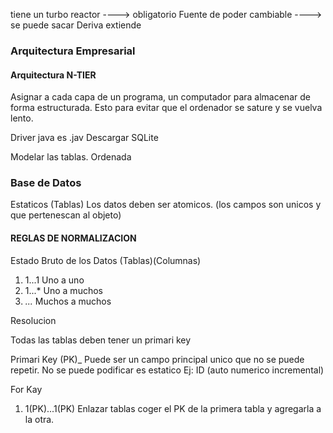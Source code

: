 tiene un turbo reactor ----> obligatorio
Fuente de poder cambiable ----> se puede sacar
Deriva extiende

### Arquitectura Empresarial
#### Arquitectura N-TIER

Asignar a cada capa de un programa, un computador para almacenar de forma estructurada.
Esto para evitar que el ordenador se sature y se vuelva lento.

Driver java es .jav
Descargar
SQLite

Modelar las tablas. Ordenada

### Base de Datos

Estaticos (Tablas)
Los datos deben ser atomicos. (los campos son unicos y que pertenescan al objeto)

#### REGLAS DE NORMALIZACION

Estado Bruto de los Datos (Tablas)(Columnas)

1. 1...1  Uno a uno
2. 1...*  Uno a muchos
3. *...*  Muchos a muchos

Resolucion

Todas las tablas deben tener un primari key 

Primari Key (PK)_ Puede ser un campo principal unico que no se puede repetir. No se puede podificar es estatico Ej: ID (auto numerico incremental)

For Kay

1. 1(PK)...1(PK) Enlazar tablas coger el PK de la primera tabla y agregarla a la otra.